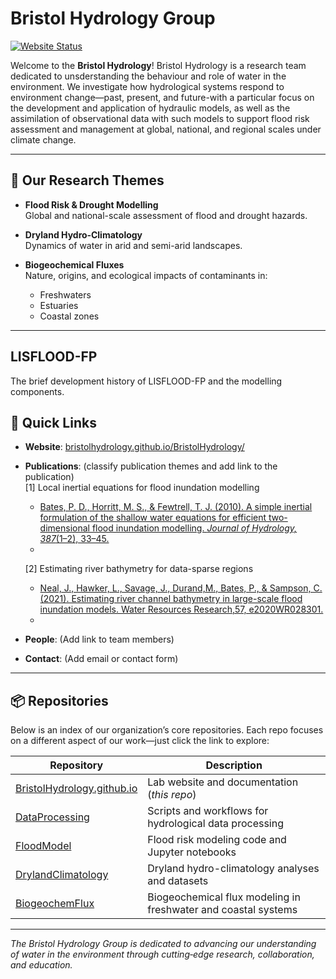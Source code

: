 # Bristol Hydrology Group

[![Website Status](https://img.shields.io/website-up-down-green-red/https/bristolhydrology.github.io/BristolHydrology/)](https://bristolhydrology.github.io/BristolHydrology/)

Welcome to the **Bristol Hydrology**! Bristol Hydrology is a research team dedicated to unsderstanding the behaviour and role of water in the environment. We investigate how hydrological systems respond to environment change—past, present, and future-with a particular focus on the development and application of hydraulic models, as well as the assimilation of observational data with such models to support flood risk assessment and management at global, national, and regional scales under climate change. 

---

## 🌊 Our Research Themes

- **Flood Risk & Drought Modelling**  
  Global and national-scale assessment of flood and drought hazards.

- **Dryland Hydro‐Climatology**  
  Dynamics of water in arid and semi-arid landscapes.

- **Biogeochemical Fluxes**  
  Nature, origins, and ecological impacts of contaminants in:
  - Freshwaters
  - Estuaries
  - Coastal zones

---

## LISFLOOD-FP
The brief development history of LISFLOOD-FP and the modelling components.

## 🔗 Quick Links

- **Website**: [bristolhydrology.github.io/BristolHydrology/](https://bristolhydrology.github.io/BristolHydrology/)  
- **Publications**: (classify publication themes and add link to the publication)  
  [1] Local inertial equations for flood inundation modelling
  - [Bates, P. D., Horritt, M. S., & Fewtrell, T. J. (2010). A simple inertial formulation of the shallow water equations for efficient two-dimensional flood inundation modelling. *Journal of Hydrology, 387*(1–2), 33–45.](https://doi.org/10.1016/j.jhydrol.2010.03.027)
  - 
    
  [2] Estimating river bathymetry for data-sparse regions
  - [Neal, J., Hawker, L., Savage, J., Durand,M., Bates, P., & Sampson, C. (2021). Estimating river channel bathymetry in large-scale flood inundation models. Water Resources Research,57, e2020WR028301.](https://doi.org/10.1029/2020WR028301)
  - 
- **People**: (Add link to team members)  
- **Contact**: (Add email or contact form)

---

## 📦 Repositories

Below is an index of our organization’s core repositories. Each repo focuses on a different aspect of our work—just click the link to explore:

| Repository                        | Description                                                 |
|-----------------------------------|-------------------------------------------------------------|
| [BristolHydrology.github.io](https://github.com/BristolHydrology/BristolHydrology.github.io) | Lab website and documentation (_this repo_)                 |
| [DataProcessing](https://github.com/BristolHydrology/DataProcessing)         | Scripts and workflows for hydrological data processing      |
| [FloodModel](https://github.com/BristolHydrology/FloodModel)                 | Flood risk modeling code and Jupyter notebooks              |
| [DrylandClimatology](https://github.com/BristolHydrology/DrylandClimatology) | Dryland hydro-climatology analyses and datasets             |
| [BiogeochemFlux](https://github.com/BristolHydrology/BiogeochemFlux)       | Biogeochemical flux modeling in freshwater and coastal systems |

---


*The Bristol Hydrology Group is dedicated to advancing our understanding of water in the environment through cutting‑edge research, collaboration, and education.*

